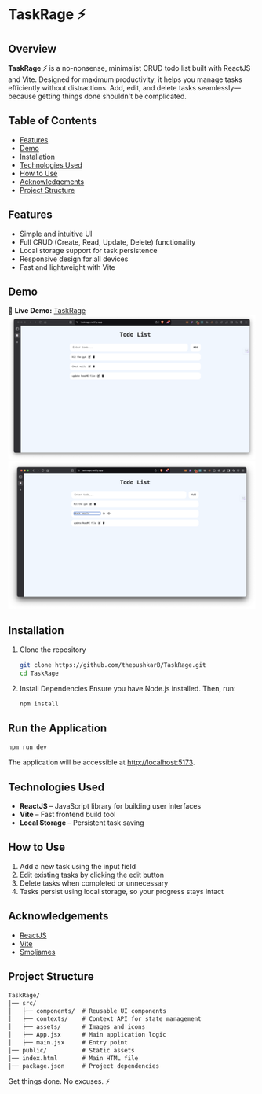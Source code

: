 # TaskRage ⚡

## Overview

**TaskRage ⚡** is a no-nonsense, minimalist CRUD todo list built with ReactJS and Vite. Designed for maximum productivity, it helps you manage tasks efficiently without distractions. Add, edit, and delete tasks seamlessly—because getting things done shouldn't be complicated.

## Table of Contents

- [Features](#features)
- [Demo](#demo)
- [Installation](#installation)
- [Technologies Used](#technologies-used)
- [How to Use](#how-to-use)
- [Acknowledgements](#acknowledgements)
- [Project Structure](#project-structure)

## Features

- Simple and intuitive UI
- Full CRUD (Create, Read, Update, Delete) functionality
- Local storage support for task persistence
- Responsive design for all devices
- Fast and lightweight with Vite

## Demo
🔗 **Live Demo:** [TaskRage](https://taskrage.netlify.app/)
![Snaphot-i](./src/assets/ss1.png)
![Snaphot-ii](./src/assets/ss2.png)




## Installation

1. Clone the repository

   ```bash
   git clone https://github.com/thepushkarB/TaskRage.git
   cd TaskRage
   ```

2. Install Dependencies Ensure you have Node.js installed. Then, run:

   ```bash
   npm install
   ```

## Run the Application

```bash
npm run dev
```

The application will be accessible at [http://localhost:5173](http://localhost:5173).

## Technologies Used

- **ReactJS** – JavaScript library for building user interfaces
- **Vite** – Fast frontend build tool
- **Local Storage** – Persistent task saving

## How to Use

1. Add a new task using the input field
2. Edit existing tasks by clicking the edit button
3. Delete tasks when completed or unnecessary
4. Tasks persist using local storage, so your progress stays intact

## Acknowledgements

- [ReactJS](https://react.dev/)
- [Vite](https://vitejs.dev/)
- [Smoljames](https://www.youtube.com/@Smoljames)

## Project Structure

```
TaskRage/
│── src/
│   ├── components/  # Reusable UI components
│   ├── contexts/    # Context API for state management
│   ├── assets/      # Images and icons
│   ├── App.jsx      # Main application logic
│   ├── main.jsx     # Entry point
│── public/          # Static assets
│── index.html       # Main HTML file
│── package.json     # Project dependencies
```

Get things done. No excuses. ⚡
